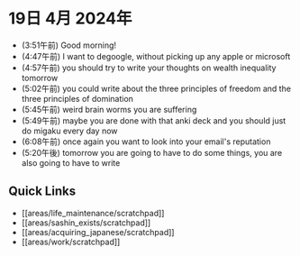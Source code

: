 # 19日 4月 2024年
- (3:51午前) Good morning!
- (4:47午前) I want to degoogle, without picking up any apple or microsoft
- (4:57午前) you should try to write your thoughts on wealth inequality tomorrow
 - (5:02午前) you could write about the three principles of freedom and the three principles of domination
- (5:45午前) weird brain worms you are suffering
- (5:49午前) maybe you are done with that anki deck and you should just do migaku every day now
- (6:08午前) once again you want to look into your email's reputation
- (5:20午後) tomorrow you are going to have to do some things, you are also going to have to write







 



## Quick Links
- [[areas/life_maintenance/scratchpad]]
- [[areas/sashin_exists/scratchpad]]
- [[areas/acquiring_japanese/scratchpad]]
- [[areas/work/scratchpad]]
